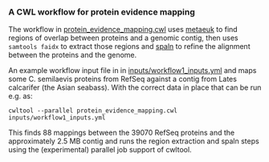 ### A CWL workflow for protein evidence mapping

The workflow in [protein_evidence_mapping.cwl](protein_evidence_mapping.cwl) uses [metaeuk](https://github.com/soedinglab/metaeuk) to find regions of overlap between proteins and a genomic contig, then uses `samtools faidx` to extract those regions and [spaln](https://github.com/ogotoh/spaln) to refine the alignment between the proteins and the genome.

An example workflow input file in in [inputs/workflow1_inputs.yml](inputs/workflow1_inputs.yml) and maps some C. semilaevis proteins from RefSeq against a contig from Lates calcarifer (the Asian seabass). With the correct data in place that can be run e.g. as:

`cwltool --parallel protein_evidence_mapping.cwl inputs/workflow1_inputs.yml`

This finds 88 mappings between the 39070 RefSeq proteins and the approximately 2.5 MB contig and runs the region extraction and spaln steps using the (experimental) parallel job support of cwltool.
